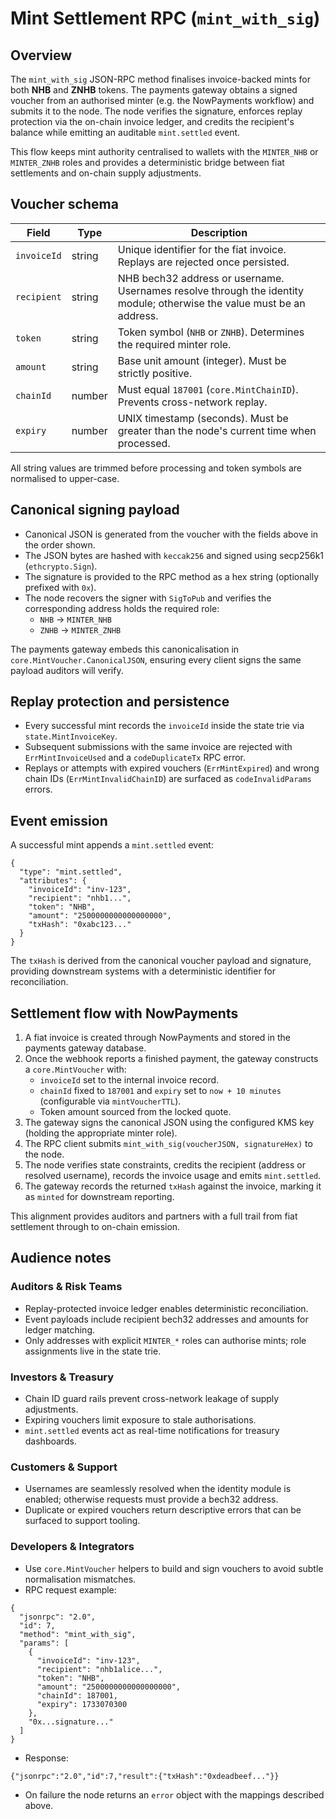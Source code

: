 # Mint Settlement RPC (`mint_with_sig`)

## Overview
The `mint_with_sig` JSON-RPC method finalises invoice-backed mints for both **NHB** and **ZNHB** tokens. The payments gateway
obtains a signed voucher from an authorised minter (e.g. the NowPayments workflow) and submits it to the node. The node
verifies the signature, enforces replay protection via the on-chain invoice ledger, and credits the recipient's balance while
emitting an auditable `mint.settled` event.

This flow keeps mint authority centralised to wallets with the `MINTER_NHB` or `MINTER_ZNHB` roles and provides a deterministic
bridge between fiat settlements and on-chain supply adjustments.

## Voucher schema
| Field       | Type   | Description |
|-------------|--------|-------------|
| `invoiceId` | string | Unique identifier for the fiat invoice. Replays are rejected once persisted. |
| `recipient` | string | NHB bech32 address or username. Usernames resolve through the identity module; otherwise the value must be an address. |
| `token`     | string | Token symbol (`NHB` or `ZNHB`). Determines the required minter role. |
| `amount`    | string | Base unit amount (integer). Must be strictly positive. |
| `chainId`   | number | Must equal `187001` (`core.MintChainID`). Prevents cross-network replay. |
| `expiry`    | number | UNIX timestamp (seconds). Must be greater than the node's current time when processed. |

All string values are trimmed before processing and token symbols are normalised to upper-case.

## Canonical signing payload
* Canonical JSON is generated from the voucher with the fields above in the order shown.
* The JSON bytes are hashed with `keccak256` and signed using secp256k1 (`ethcrypto.Sign`).
* The signature is provided to the RPC method as a hex string (optionally prefixed with `0x`).
* The node recovers the signer with `SigToPub` and verifies the corresponding address holds the required role:
  * `NHB` -> `MINTER_NHB`
  * `ZNHB` -> `MINTER_ZNHB`

The payments gateway embeds this canonicalisation in `core.MintVoucher.CanonicalJSON`, ensuring every client signs the same
payload auditors will verify.

## Replay protection and persistence
* Every successful mint records the `invoiceId` inside the state trie via `state.MintInvoiceKey`.
* Subsequent submissions with the same invoice are rejected with `ErrMintInvoiceUsed` and a `codeDuplicateTx` RPC error.
* Replays or attempts with expired vouchers (`ErrMintExpired`) and wrong chain IDs (`ErrMintInvalidChainID`) are surfaced as
  `codeInvalidParams` errors.

## Event emission
A successful mint appends a `mint.settled` event:

```
{
  "type": "mint.settled",
  "attributes": {
    "invoiceId": "inv-123",
    "recipient": "nhb1...",
    "token": "NHB",
    "amount": "2500000000000000000",
    "txHash": "0xabc123..."
  }
}
```

The `txHash` is derived from the canonical voucher payload and signature, providing downstream systems with a deterministic
identifier for reconciliation.

## Settlement flow with NowPayments
1. A fiat invoice is created through NowPayments and stored in the payments gateway database.
2. Once the webhook reports a finished payment, the gateway constructs a `core.MintVoucher` with:
   * `invoiceId` set to the internal invoice record.
   * `chainId` fixed to `187001` and `expiry` set to `now + 10 minutes` (configurable via `mintVoucherTTL`).
   * Token amount sourced from the locked quote.
3. The gateway signs the canonical JSON using the configured KMS key (holding the appropriate minter role).
4. The RPC client submits `mint_with_sig(voucherJSON, signatureHex)` to the node.
5. The node verifies state constraints, credits the recipient (address or resolved username), records the invoice usage and
   emits `mint.settled`.
6. The gateway records the returned `txHash` against the invoice, marking it as `minted` for downstream reporting.

This alignment provides auditors and partners with a full trail from fiat settlement through to on-chain emission.

## Audience notes
### Auditors & Risk Teams
* Replay-protected invoice ledger enables deterministic reconciliation.
* Event payloads include recipient bech32 addresses and amounts for ledger matching.
* Only addresses with explicit `MINTER_*` roles can authorise mints; role assignments live in the state trie.

### Investors & Treasury
* Chain ID guard rails prevent cross-network leakage of supply adjustments.
* Expiring vouchers limit exposure to stale authorisations.
* `mint.settled` events act as real-time notifications for treasury dashboards.

### Customers & Support
* Usernames are seamlessly resolved when the identity module is enabled; otherwise requests must provide a bech32 address.
* Duplicate or expired vouchers return descriptive errors that can be surfaced to support tooling.

### Developers & Integrators
* Use `core.MintVoucher` helpers to build and sign vouchers to avoid subtle normalisation mismatches.
* RPC request example:

```
{
  "jsonrpc": "2.0",
  "id": 7,
  "method": "mint_with_sig",
  "params": [
    {
      "invoiceId": "inv-123",
      "recipient": "nhb1alice...",
      "token": "NHB",
      "amount": "2500000000000000000",
      "chainId": 187001,
      "expiry": 1733070300
    },
    "0x...signature..."
  ]
}
```

* Response:

```
{"jsonrpc":"2.0","id":7,"result":{"txHash":"0xdeadbeef..."}}
```

* On failure the node returns an `error` object with the mappings described above.
